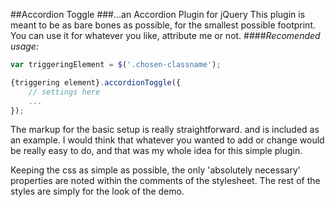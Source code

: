 ##Accordion Toggle
###...an Accordion Plugin for jQuery
This plugin is meant to be as bare bones as possible, for the smallest possible footprint. You can use it for whatever you like, attribute me or not.
####*Recomended usage:*

```javascript
var triggeringElement = $('.chosen-classname');

{triggering element}.accordionToggle({
	// settings here
	...	
});

```

The markup for the basic setup is really straightforward. and is included as an example. I would think that whatever you wanted to add or change would be really easy to do, and that was my whole idea for this simple plugin.

Keeping the css as simple as possible, the only 'absolutely necessary' properties are noted within the comments of the stylesheet. The rest of the styles are simply for the look of the demo.
